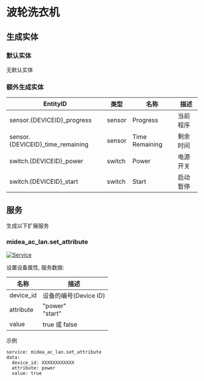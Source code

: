 # 波轮洗衣机

## 生成实体
### 默认实体
无默认实体

### 额外生成实体

EntityID | 类型 | 名称 | 描述 
--- | --- | --- | ---
sensor.{DEVICEID}_progress | sensor | Progress | 当前程序
sensor.{DEVICEID}_time_remaining | sensor | Time Remaining | 剩余时间
switch.{DEVICEID}_power | switch | Power | 电源开关
switch.{DEVICEID}_start | switch | Start | 启动暂停

## 服务
生成以下扩展服务

### midea_ac_lan.set_attribute

[![Service](https://my.home-assistant.io/badges/developer_call_service.svg)](https://my.home-assistant.io/redirect/developer_call_service/?service=midea_ac_lan.set_attribute)

设置设备属性, 服务数据:

名称 | 描述
--- | ---
device_id | 设备的编号(Device ID)
attribute | "power"<br/>"start"
value | true 或 false

示例
```
service: midea_ac_lan.set_attribute
data:
  device_id: XXXXXXXXXXXX
  attribute: power
  value: true
```